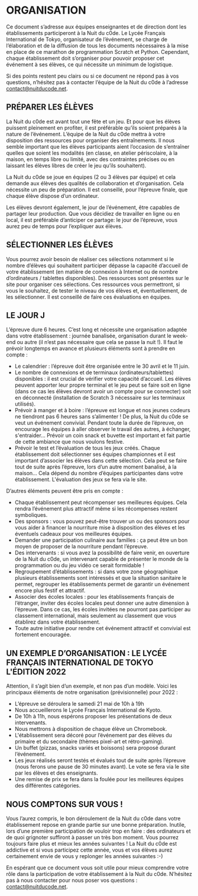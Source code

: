 # ORGANISATION

Ce document s’adresse aux équipes enseignantes et de direction dont les établissements participeront à la Nuit du c0de. Le Lycée Français International de Tokyo, organisateur de l’événement, se charge de l’élaboration et de la diffusion de tous les documents nécessaires à la mise en place de ce marathon de programmation Scratch et Python. Cependant, chaque établissement doit s’organiser pour pouvoir proposer cet événement à ses élèves, ce qui nécessite un minimum de logistique.

Si des points restent peu clairs ou si ce document ne répond pas à vos questions, n’hésitez pas à contacter l’équipe de la Nuit du c0de à l’adresse contact@nuitducode.net. 

## PRÉPARER LES ÉLÈVES
La Nuit du c0de est avant tout une fête et un jeu. Et pour que les élèves puissent pleinement en profiter, il est préférable qu’ils soient préparés à la nature de l’événement. L’équipe de la Nuit du c0de mettra à votre disposition des ressources pour organiser des entraînements. Il nous semble important que les élèves participants aient l’occasion de s’entraîner  quelles que soient les modalités (en classe, en atelier périscolaire, à la maison, en temps libre ou limité, avec des contraintes précises ou en laissant les élèves libres de créer le jeu qu’ils souhaitent).

La Nuit du c0de se joue en équipes (2 ou 3 élèves par équipe) et cela demande aux élèves des qualités de collaboration et d’organisation. Cela nécessite un peu de préparation. Il est conseillé, pour l’épreuve finale, que chaque élève dispose d’un ordinateur.

Les élèves devront également, le jour de l’événement, être capables de partager leur production. Que vous décidiez de travailler en ligne ou en local, il est préférable d’anticiper ce partage: le jour de l’épreuve, vous aurez peu de temps pour l’expliquer aux élèves.

## SÉLECTIONNER LES ÉLÈVES
Vous pourrez avoir besoin de réaliser ces sélections notamment si le nombre d’élèves qui souhaitent participer dépasse la capacité d’accueil de votre établissement (en matière de connexion à Internet ou de nombre d’ordinateurs / tablettes disponibles). Des ressources sont présentes sur le site pour organiser ces sélections. Ces ressources vous permettront, si vous le souhaitez, de tester le niveau de vos élèves et, éventuellement, de les sélectionner. Il est conseillé de faire ces évaluations en équipes.

## LE JOUR J
L’épreuve dure 6 heures. C’est long et nécessite une organisation adaptée dans votre établissement : journée banalisée, organisation durant le week-end ou autre (il n’est pas nécessaire que cela se passe la nuit !). Il faut le prévoir longtemps en avance et plusieurs éléments sont à prendre en compte :

* Le calendrier : l’épreuve doit être organisée entre le 30 avril et le 11 juin.
* Le nombre de connexions et de terminaux (ordinateurs/tablettes) disponibles : il est crucial de vérifier votre capacité d’accueil. Les élèves peuvent apporter leur propre terminal et le jeu peut se faire soit en ligne (dans ce cas les élèves devront avoir un compte pour se connecter) soit en déconnecté (installation de Scratch 3 nécessaire sur les terminaux utilisés).
* Prévoir à manger et à boire : l’épreuve est longue et nos jeunes codeurs ne tiendront pas 6 heures sans s’alimenter ! De plus, la Nuit du c0de se veut un événement convivial. Pendant toute la durée de l’épreuve, on encourage les équipes à aller observer le travail des autres, à échanger, s'entraider... Prévoir un coin snack et buvette est important et fait partie de cette ambiance que nous voulons festive.
* Prévoir le test et l’évaluation de tous les jeux créés. Chaque établissement doit sélectionner ses équipes championnes et il est important d’associer les élèves dans cette sélection. Cela peut se faire tout de suite après l’épreuve, lors d’un autre moment banalisé, à la maison... Cela dépend du nombre d’équipes participantes dans votre établissement. L'évaluation des jeux se fera via le site.

D’autres éléments peuvent être pris en compte :

* Chaque établissement peut récompenser ses meilleures équipes. Cela rendra l’événement plus attractif même si les récompenses restent symboliques.
* Des sponsors : vous pouvez peut-être trouver un ou des sponsors pour vous aider à financer la nourriture mise à disposition des élèves et les éventuels cadeaux pour vos meilleures équipes.
* Demander une participation culinaire aux familles : ça peut être un bon moyen de proposer de la nourriture pendant l’épreuve.
* Des intervenants : si vous avez la possibilité de faire venir, en ouverture de la Nuit du c0de, un intervenant capable de présenter le monde de la programmation ou du jeu vidéo ce serait formidable !
* Regroupement d’établissements : si dans votre zone géographique plusieurs établissements sont intéressés et que la situation sanitaire le permet, regrouper les établissements permet de garantir un événement encore plus festif et attractif.
* Associer des écoles locales : pour les établissements français de l’étranger, inviter des écoles locales peut donner une autre dimension à l’épreuve. Dans ce cas, les écoles invitées ne pourront pas participer au classement international, mais seulement au classement que vous établirez dans votre établissement.
* Toute autre initiative pour rendre cet événement attractif et convivial est fortement encouragée.

## UN EXEMPLE D’ORGANISATION : LE LYCÉE FRANÇAIS INTERNATIONAL DE TOKYO L'ÉDITION 2022
Attention, il s’agit bien d’un exemple, et non pas d’un modèle. Voici les principaux éléments de notre organisation (prévisionnelle) pour 2022 :

* L’épreuve se déroulera le samedi 21 mai de 10h à 19h
* Nous accueillerons le Lycée Français International de Kyoto.
* De 10h à 11h, nous espérons proposer les présentations de deux intervenants.
* Nous mettrons à disposition de chaque élève un Chromebook.
* L'établissement sera décoré pour l’événement par des élèves du primaire et du secondaire (thèmes pixel-art et rétro-gaming).
* Un buffet (pizzas, snacks variés et boissons) sera proposé durant l’événement.
* Les jeux réalisés seront testés et évalués tout de suite après l’épreuve (nous ferons une pause de 30 minutes avant). Le vote se fera via le site par les élèves et des enseignants.
* Une remise de prix se fera dans la foulée pour les meilleures équipes des différentes catégories.

## NOUS COMPTONS SUR VOUS !
Vous l’aurez compris, le bon déroulement de la Nuit du c0de dans votre établissement repose en grande partie sur une bonne préparation. Inutile, lors d’une première participation de vouloir trop en faire : des ordinateurs et de quoi grignoter suffiront à passer un très bon moment. Vous pourrez toujours faire plus et mieux les années suivantes ! La Nuit du c0de est addictive et si vous participez cette année, vous et vos élèves aurez certainement envie de vous y replonger les années suivantes :-)

En espérant que ce document vous soit utile pour mieux comprendre votre rôle dans la participation de votre établissement à la Nuit du c0de. N’hésitez pas à nous contacter pour nous poser vos questions : contact@nuitducode.net.
